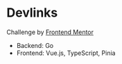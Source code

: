# Devlinks

Challenge by [Frontend Mentor](https://www.frontendmentor.io/challenges/linksharing-app-Fbt7yweGsT)

- Backend: Go
- Frontend: Vue.js, TypeScript, Pinia
